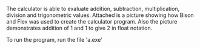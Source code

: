 The calculator is able to exaluate addition, subtraction, multiplication, division and trigonometric values.
Attached is a picture showing how Bison and Flex was used to create the calculator program.
Also the picture demonstrates addition of 1 and 1 to give 2 in float notation.

To run the program, run the file 'a.exe'

